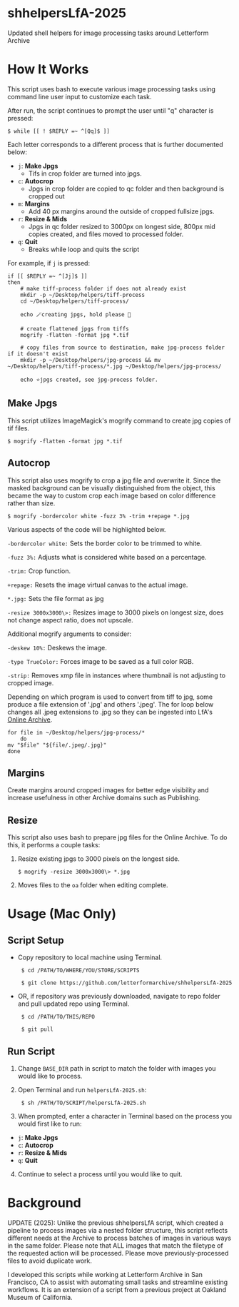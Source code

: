 # shhelpersLfA-2025
 Updated shell helpers for image processing tasks around Letterform Archive

# How It Works

This script uses bash to execute various image processing tasks using command line user input to customize each task. 

After run, the script continues to prompt the user until "q" character is pressed: 

    $ while [[ ! $REPLY =~ ^[Qq]$ ]] 

Each letter corresponds to a different process that is further documented below: 

* `j`: **Make Jpgs** 
    * Tifs in crop folder are turned into jpgs.
* `c`: **Autocrop** 
    * Jpgs in crop folder are copied to qc folder and then background is cropped out
* `m`: **Margins**
    * Add 40 px margins around the outside of cropped fullsize jpgs.  
* `r`: **Resize & Mids** 
    * Jpgs in qc folder resized to 3000px on longest side, 800px mid copies created, and files moved to processed folder.   
* `q`: **Quit** 
    * Breaks while loop and quits the script

For example, if `j` is pressed: 

```
if [[ $REPLY =~ ^[Jj]$ ]]
then
    # make tiff-process folder if does not already exist
    mkdir -p ~/Desktop/helpers/tiff-process
    cd ~/Desktop/helpers/tiff-process/

    echo 🪄creating jpgs, hold please 🚀

    # create flattened jpgs from tiffs
    mogrify -flatten -format jpg *.tif

    # copy files from source to destination, make jpg-process folder if it doesn't exist
    mkdir -p ~/Desktop/helpers/jpg-process && mv ~/Desktop/helpers/tiff-process/*.jpg ~/Desktop/helpers/jpg-process/

    echo ⭐jpgs created, see jpg-process folder. 
```

## Make Jpgs

This script utilizes ImageMagick's mogrify command to create jpg copies of tif files. 

    $ mogrify -flatten -format jpg *.tif

## Autocrop

This script also uses mogrify to crop a jpg file and overwrite it. Since the masked background can be visually distinguished from the object, this became the way to custom crop each image based on color difference rather than size.

    $ mogrify -bordercolor white -fuzz 3% -trim +repage *.jpg

Various aspects of the code will be highlighted below.

`-bordercolor white:` Sets the border color to be trimmed to white.

`-fuzz 3%:` Adjusts what is considered white based on a percentage.

`-trim:` Crop function.

`+repage:` Resets the image virtual canvas to the actual image.

`*.jpg:` Sets the file format as jpg

`-resize 3000x3000\>:` Resizes image to 3000 pixels on longest size, does not change aspect ratio, does not upscale. 

Additional mogrify arguments to consider: 

`-deskew 10%:` Deskews the image.

`-type TrueColor:` Forces image to be saved as a full color RGB.

`-strip:` Removes xmp file in instances where thumbnail is not adjusting to cropped image.  

Depending on which program is used to convert from tiff to jpg, some produce a file extension of '.jpg' and others '.jpeg'. The for loop below changes all .jpeg extensions to .jpg so they can be ingested into LfA's [Online Archive](oa.letterformarchive.org). 

    for file in ~/Desktop/helpers/jpg-process/*
        do
    mv "$file" "${file/.jpeg/.jpg}"
    done

## Margins
Create margins around cropped images for better edge visibility and increase usefulness in other Archive domains such as Publishing. 

## Resize 

This script also uses bash to prepare jpg files for the Online Archive. To do this, it performs a couple tasks:

1. Resize existing jpgs to 3000 pixels on the longest side. 

       $ mogrify -resize 3000x3000\> *.jpg  
   
2. Moves files to the `oa` folder when editing complete. 

# Usage (Mac Only)

## Script Setup

* Copy repository to local machine using Terminal.

       $ cd /PATH/TO/WHERE/YOU/STORE/SCRIPTS

       $ git clone https://github.com/letterformarchive/shhelpersLfA-2025

* OR, if repository was previously downloaded, navigate to repo folder and pull updated repo using Terminal.  

       $ cd /PATH/TO/THIS/REPO 
    
       $ git pull

## Run Script

1. Change `BASE_DIR` path in script to match the folder with images you would like to process. 

2. Open Terminal and run `helpersLfA-2025.sh`: 

        $ sh /PATH/TO/SCRIPT/helpersLfA-2025.sh 

3. When prompted, enter a character in Terminal based on the process you would first like to run:

* `j`: **Make Jpgs** 
* `c`: **Autocrop** 
* `r`: **Resize & Mids**
* `q`: **Quit** 

4. Continue to select a process until you would like to quit.  
    
# Background 
UPDATE (2025): Unlike the previous shhelpersLfA script, which created a pipeline to process images via a nested folder structure, this script reflects different needs at the Archive to process batches of images in various ways in the same folder. Please note that ALL images that match the filetype of the requested action will be processed. Please move previously-processed files to avoid duplicate work. 


I developed this scripts while working at Letterform Archive in San Francisco, CA to assist with automating small tasks and streamline existing workflows. It is an extension of a script from a previous project at Oakland Museum of California. 
